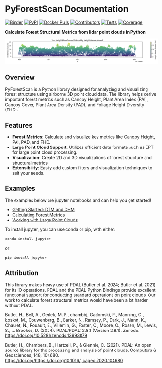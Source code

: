 # PyForestScan Documentation

[![Binder](https://mybinder.org/badge_logo.svg)](https://mybinder.org/v2/gh/iosefa/PyForestScan/HEAD?labpath=docs%2Fexamples%2Fgetting-started-importing-preprocessing-dtm-chm.ipynb)
[![PyPI](https://img.shields.io/pypi/v/PyForestScan.svg)](https://pypi.org/project/PyForestScan/)
[![Docker Pulls](https://img.shields.io/docker/pulls/iosefa/pyforestscan?logo=docker&label=pulls)](https://hub.docker.com/r/iosefa/pyforestscan)
[![Contributors](https://img.shields.io/github/contributors/iosefa/PyForestScan.svg?label=contributors)](https://github.com/iosefa/PyForestScan/graphs/contributors)
[![Tests](https://img.shields.io/github/actions/workflow/status/iosefa/PyForestScan/main.yml?branch=main)](https://github.com/iosefa/PyForestScan/actions/workflows/main.yml)
[![Coverage](https://img.shields.io/codecov/c/github/iosefa/PyForestScan/main)](https://codecov.io/gh/iosefa/PyForestScan)

**Calculate Forest Structural Metrics from lidar point clouds in Python**

![Height Above Ground visualization of lidar point cloud data](images/hag.png)

## Overview

PyForestScan is a Python library designed for analyzing and visualizing forest structure using airborne 3D point cloud data. The library helps derive important forest metrics such as Canopy Height, Plant Area Index (PAI), Canopy Cover, Plant Area Density (PAD), and Foliage Height Diversity (FHD).

## Features

- **Forest Metrics**: Calculate and visualize key metrics like Canopy Height, PAI, PAD, and FHD.
- **Large Point Cloud Support**: Utilizes efficient data formats such as EPT for large point cloud processing.
- **Visualization**: Create 2D and 3D visualizations of forest structure and structural metrics
- **Extensibility**: Easily add custom filters and visualization techniques to suit your needs.

## Examples

The examples below are jupyter notebooks and can help you get started!

- [Getting Started: DTM and CHM](examples/getting-started.ipynb)
- [Calculating Forest Metrics](examples/calculate-forest-metrics.ipynb)
- [Working with Large Point Clouds](examples/working-with-large-point-clouds.ipynb)

To install jupyter, you can use conda or pip, with either:

```python
conda install jupyter
```
or 

```python
pip install jupyter
```

## Attribution

This library makes heavy use of PDAL (Butler et al. 2024; Butler et al. 2021) for its IO operations. PDAL and the PDAL Python Bindings provide excellent functional support for conducting standard operations on point clouds. Our work to calculate forest structural metrics would have been a lot harder without PDAL. 

Butler, H., Bell, A., Gerlek, M. P., chambbj, Gadomski, P., Manning, C., Łoskot, M., Couwenberg, B., Barker, N., Ramsey, P., Dark, J., Mann, K., Chaulet, N., Rouault, E., Villemin, G., Foster, C., Moore, O., Rosen, M., Lewis, S., ... Brookes, D. (2024). PDAL/PDAL: 2.8.1 (Version 2.8.1). Zenodo. https://doi.org/10.5281/zenodo.13993879

Butler, H., Chambers, B., Hartzell, P., & Glennie, C. (2021). PDAL: An open source library for the processing and analysis of point clouds. Computers & Geosciences, 148, 104680. https://doi.org/https://doi.org/10.1016/j.cageo.2020.104680